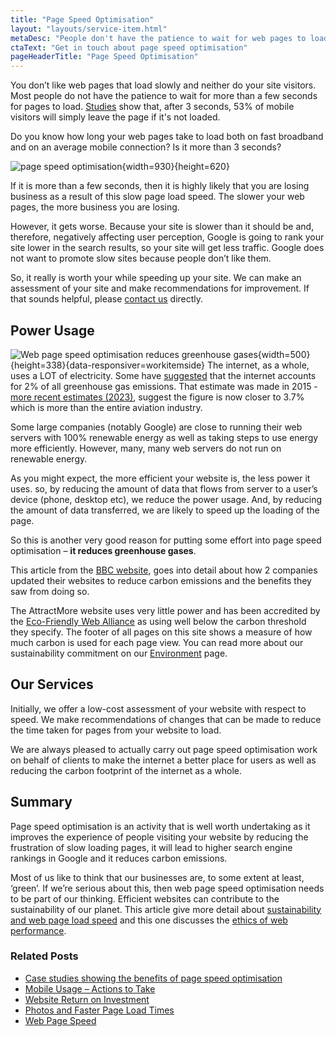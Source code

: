 ```yaml
---
title: "Page Speed Optimisation"
layout: "layouts/service-item.html"
metaDesc: "People don't have the patience to wait for web pages to load. After 3s, 53% of visitors will leave. Do your pages take longer than 3s to load?"
ctaText: "Get in touch about page speed optimisation"
pageHeaderTitle: "Page Speed Optimisation"
---
```


You don’t like web pages that load slowly and neither do your site visitors. Most people do not have the patience to wait for more than a few seconds for pages to load. [Studies](https://www.thinkwithgoogle.com/marketing-resources/data-measurement/mobile-page-speed-new-industry-benchmarks/) show that, after 3 seconds, 53% of mobile visitors will simply leave the page if it's not loaded.

Do you know how long your web pages take to load both on fast broadband and on an average mobile connection? Is it more than 3 seconds?

![page speed optimisation](/optim/services/need-for-page-speed-optimisation.jpg){width=930}{height=620}

If it is more than a few seconds, then it is highly likely that you are losing business as a result of this slow page load speed. The slower your web pages, the more business you are losing.

However, it gets worse. Because your site is slower than it should be and, therefore, negatively affecting user perception, Google is going to rank your site lower in the search results, so your site will get less traffic. Google does not want to promote slow sites because people don’t like them.

So, it really is worth your while speeding up your site. We can make an assessment of your site and make recommendations for improvement. If that sounds helpful, please [contact us](/contact/) directly.

## Power Usage

![Web page speed optimisation reduces greenhouse gases](/optim/services/power-global-heating-internet.jpg){width=500}{height=338}{data-responsiver=workitemside}
The internet, as a whole, uses a LOT of electricity. Some have [suggested](https://www.theguardian.com/environment/2015/sep/25/server-data-centre-emissions-air-travel-web-google-facebook-greenhouse-gas) that the internet accounts for 2% of all greenhouse gas emissions. That estimate was made in 2015 - [more recent estimates (2023)](https://ecofriendlyweb.org/), suggest the figure is now closer to 3.7% which is more than the entire aviation industry.

Some large companies (notably Google) are close to running their web servers with 100% renewable energy as well as taking steps to use energy more efficiently. However, many, many web servers do not run on renewable energy.

As you might expect, the more efficient your website is, the less power it uses. so, by reducing the amount of data that flows from server to a user’s device (phone, desktop etc), we reduce the power usage. And, by reducing the amount of data transferred, we are likely to speed up the loading of the page.

So this is another very good reason for putting some effort into page speed optimisation – **it reduces greenhouse gases**.

This article from the [BBC website](https://www.bbc.co.uk/news/business-64623955), goes into detail about how 2 companies updated their websites to reduce carbon emissions and the benefits they saw from doing so.

The AttractMore website uses very little power and has been accredited by the [Eco-Friendly Web Alliance](https://ecofriendlyweb.org/client/attractmore/) as using well below the carbon threshold they specify. The footer of all pages on this site shows a measure of how much carbon is used for each page view. You can read more about our sustainability commitment on our [Environment](https://www.attractmore.uk/environment/) page.

## Our Services

Initially, we offer a low-cost assessment of your website with respect to speed. We make recommendations of changes that can be made to reduce the time taken for pages from your website to load.

We are always pleased to actually carry out page speed optimisation work on behalf of clients to make the internet a better place for users as well as reducing the carbon footprint of the internet as a whole.

## Summary

Page speed optimisation is an activity that is well worth undertaking as it improves the experience of people visiting your website by reducing the frustration of slow loading pages, it will lead to higher search engine rankings in Google and it reduces carbon emissions.

Most of us like to think that our businesses are, to some extent at least, ‘green’. If we’re serious about this, then web page speed optimisation needs to be part of our thinking. Efficient websites can contribute to the sustainability of our planet. This article give more detail about [sustainability and web page load speed](https://www.smashingmagazine.com/2019/01/save-planet-improving-website-performance/) and this one discusses the [ethics of web performance](https://timkadlec.com/remembers/2019-01-09-the-ethics-of-performance/).

### Related Posts

- [Case studies showing the benefits of page speed optimisation](https://wpostats.com/)
- [Mobile Usage – Actions to Take](/blog/mobile-usage-actions-to-take/)
- [Website Return on Investment](/blog/website-return-on-investment/)
- [Photos and Faster Page Load Times](/blog/photos-and-faster-page-load-times/)
- [Web Page Speed](/blog/web-page-speed/)
